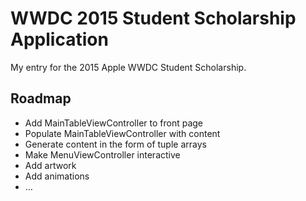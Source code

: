 # WWDC 2015 Student Scholarship Application

My entry for the 2015 Apple WWDC Student Scholarship. 

## Roadmap
- Add MainTableViewController to front page
- Populate MainTableViewController with content
- Generate content in the form of tuple arrays
- Make MenuViewController interactive
- Add artwork
- Add animations
- … 